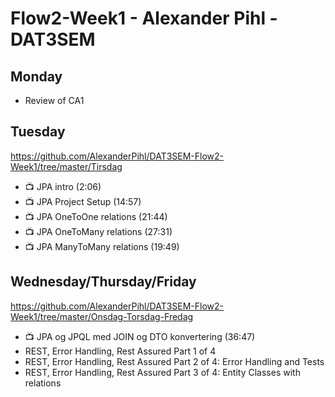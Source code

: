 # Flow2-Week1 - Alexander Pihl - DAT3SEM



## Monday
- Review of CA1

## Tuesday
https://github.com/AlexanderPihl/DAT3SEM-Flow2-Week1/tree/master/Tirsdag
- 📺 JPA intro (2:06)
- 📺 JPA Project Setup (14:57)
- 📺 JPA OneToOne relations (21:44)
- 📺 JPA OneToMany relations (27:31)
- 📺 JPA ManyToMany relations (19:49)

## Wednesday/Thursday/Friday
https://github.com/AlexanderPihl/DAT3SEM-Flow2-Week1/tree/master/Onsdag-Torsdag-Fredag
- 📺 JPA og JPQL med JOIN og DTO konvertering (36:47)
- REST, Error Handling, Rest Assured Part 1 of 4
- REST, Error Handling, Rest Assured Part 2 of 4: Error Handling and Tests
- REST, Error Handling, Rest Assured Part 3 of 4: Entity Classes with relations
